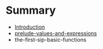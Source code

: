 # Summary

* [Introduction](README.md)
* [prelude-values-and-expressions](prelude-values-and-expressions.md)
* the-first-sip-basic-functions

